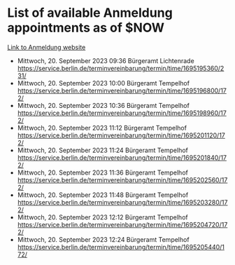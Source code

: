 # List of available Anmeldung appointments as of $NOW
[Link to Anmeldung website](https://service.berlin.de/terminvereinbarung/termin/tag.php?termin=1&anliegen[]=120686&dienstleisterlist=122210,122217,327316,122219,327312,122227,327314,122231,327346,122243,327348,122254,122252,329742,122260,329745,122262,329748,122271,327278,122273,327274,122277,327276,330436,122280,327294,122282,327290,122284,327292,122291,327270,122285,327266,122286,327264,122296,327268,150230,329760,122297,327286,122294,327284,122312,329763,122314,329775,122304,327330,122311,327334,122309,327332,317869,122281,327352,122279,329772,122283,122276,327324,122274,327326,122267,329766,122246,327318,122251,327320,122257,327322,122208,327298,122226,327300&herkunft=http%3A%2F%2Fservice.berlin.de%2Fdienstleistung%2F120686%2F)
- Mittwoch, 20. September 2023 09:36 Bürgeramt Lichtenrade https://service.berlin.de/terminvereinbarung/termin/time/1695195360/231/
- Mittwoch, 20. September 2023 10:00 Bürgeramt Tempelhof https://service.berlin.de/terminvereinbarung/termin/time/1695196800/172/
- Mittwoch, 20. September 2023 10:36 Bürgeramt Tempelhof https://service.berlin.de/terminvereinbarung/termin/time/1695198960/172/
- Mittwoch, 20. September 2023 11:12 Bürgeramt Tempelhof https://service.berlin.de/terminvereinbarung/termin/time/1695201120/172/
- Mittwoch, 20. September 2023 11:24 Bürgeramt Tempelhof https://service.berlin.de/terminvereinbarung/termin/time/1695201840/172/
- Mittwoch, 20. September 2023 11:36 Bürgeramt Tempelhof https://service.berlin.de/terminvereinbarung/termin/time/1695202560/172/
- Mittwoch, 20. September 2023 11:48 Bürgeramt Tempelhof https://service.berlin.de/terminvereinbarung/termin/time/1695203280/172/
- Mittwoch, 20. September 2023 12:12 Bürgeramt Tempelhof https://service.berlin.de/terminvereinbarung/termin/time/1695204720/172/
- Mittwoch, 20. September 2023 12:24 Bürgeramt Tempelhof https://service.berlin.de/terminvereinbarung/termin/time/1695205440/172/
